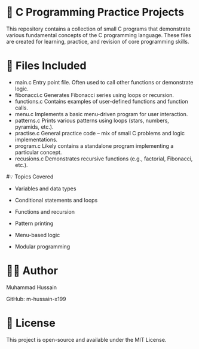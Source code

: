 # 📘 C Programming Practice Projects

This repository contains a collection of small C programs that demonstrate various fundamental concepts of the C programming language. These files are created for learning, practice, and revision of core programming skills.

# 📂 Files Included

- main.c	Entry point file. Often used to call other functions or demonstrate logic.
- fibonacci.c	Generates Fibonacci series using loops or recursion.
- functions.c	Contains examples of user-defined functions and function calls.
- menu.c	Implements a basic menu-driven program for user interaction.
- patterns.c	Prints various patterns using loops (stars, numbers, pyramids, etc.).
- practise.c	General practice code – mix of small C problems and logic implementations.
- program.c	Likely contains a standalone program implementing a particular concept.
- recusions.c	Demonstrates recursive functions (e.g., factorial, Fibonacci, etc.).

#💡 Topics Covered

- Variables and data types

- Conditional statements and loops

- Functions and recursion

- Pattern printing

- Menu-based logic

- Modular programming



# 🧑‍💻 Author

Muhammad Hussain

GitHub: m-hussain-x199

# 📄 License

This project is open-source and available under the MIT License.
